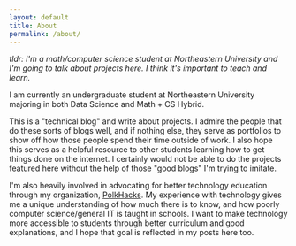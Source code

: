 ```yaml
---
layout: default
title: About
permalink: /about/
---
```

_tldr: I'm a math/computer science student at Northeastern University and I'm going to talk about projects here. I think it's important to teach and learn._

I am currently an undergraduate student at Northeastern University majoring in both Data Science and Math + CS Hybrid. 

This is a "technical blog" and write about projects. I admire the people that do these sorts of blogs well, and if nothing else, they serve as portfolios to show off how those people spend their time outside of work. I also hope this serves as a helpful resource to other students learning how to get things done on the internet. I certainly would not be able to do the projects featured here without the help of those "good blogs" I'm trying to imitate.

I'm also heavily involved in advocating for better technology education through my organization, [PolkHacks](www.polkhacks.com). My experience with technology gives me a unique understanding of how much there is to know, and how poorly computer science/general IT is taught in schools. I want to make technology more accessible to students through better curriculum and good explanations, and I hope that goal is reflected in my posts here too.